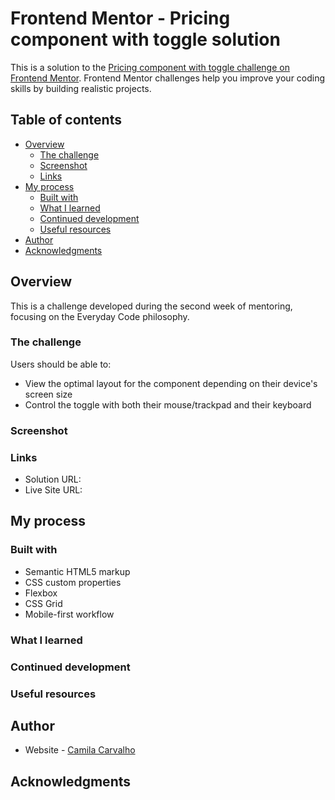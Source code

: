 # Frontend Mentor - Pricing component with toggle solution

This is a solution to the [Pricing component with toggle challenge on Frontend Mentor](https://www.frontendmentor.io/challenges/pricing-component-with-toggle-8vPwRMIC). Frontend Mentor challenges help you improve your coding skills by building realistic projects. 

## Table of contents

- [Overview](#overview)
  - [The challenge](#the-challenge)
  - [Screenshot](#screenshot)
  - [Links](#links)
- [My process](#my-process)
  - [Built with](#built-with)
  - [What I learned](#what-i-learned)
  - [Continued development](#continued-development)
  - [Useful resources](#useful-resources)
- [Author](#author)
- [Acknowledgments](#acknowledgments)


## Overview

This is a challenge developed during the second week of mentoring, focusing on the Everyday Code philosophy.

### The challenge

Users should be able to:

- View the optimal layout for the component depending on their device's screen size
- Control the toggle with both their mouse/trackpad and their keyboard

### Screenshot


### Links

- Solution URL: 
- Live Site URL: 

## My process

### Built with

- Semantic HTML5 markup
- CSS custom properties
- Flexbox
- CSS Grid
- Mobile-first workflow


### What I learned


### Continued development


### Useful resources


## Author

- Website - [Camila Carvalho](https://www.linkedin.com/in/carvalho-camila/)

## Acknowledgments


